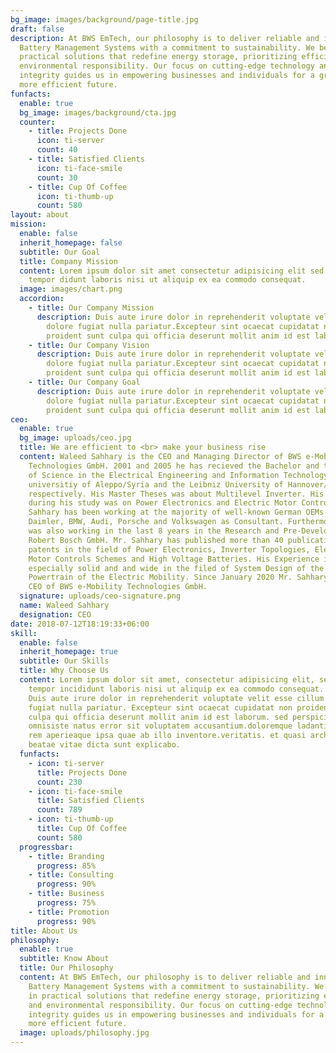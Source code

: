 ```yaml
---
bg_image: images/background/page-title.jpg
draft: false
description: At BWS EmTech, our philosophy is to deliver reliable and innovative
  Battery Management Systems with a commitment to sustainability. We believe in
  practical solutions that redefine energy storage, prioritizing efficiency and
  environmental responsibility. Our focus on cutting-edge technology and
  integrity guides us in empowering businesses and individuals for a greener,
  more efficient future.
funfacts:
  enable: true
  bg_image: images/background/cta.jpg
  counter:
    - title: Projects Done
      icon: ti-server
      count: 40
    - title: Satisfied Clients
      icon: ti-face-smile
      count: 30
    - title: Cup Of Coffee
      icon: ti-thumb-up
      count: 580
layout: about
mission:
  enable: false
  inherit_homepage: false
  subtitle: Our Goal
  title: Company Mission
  content: Lorem ipsum dolor sit amet consectetur adipisicing elit sed eiusmod
    tempor didunt laboris nisi ut aliquip ex ea commodo consequat.
  image: images/chart.png
  accordion:
    - title: Our Company Mission
      description: Duis aute irure dolor in reprehenderit voluptate velit esse cillum
        dolore fugiat nulla pariatur.Excepteur sint ocaecat cupidatat non
        proident sunt culpa qui officia deserunt mollit anim id est laborum.
    - title: Our Company Vision
      description: Duis aute irure dolor in reprehenderit voluptate velit esse cillum
        dolore fugiat nulla pariatur.Excepteur sint ocaecat cupidatat non
        proident sunt culpa qui officia deserunt mollit anim id est laborum.
    - title: Our Company Goal
      description: Duis aute irure dolor in reprehenderit voluptate velit esse cillum
        dolore fugiat nulla pariatur.Excepteur sint ocaecat cupidatat non
        proident sunt culpa qui officia deserunt mollit anim id est laborum.
ceo:
  enable: true
  bg_image: uploads/ceo.jpg
  title: We are efficient to <br> make your business rise
  content: Waleed Sahhary is the CEO and Managing Director of BWS e-Mobility
    Technologies GmbH. 2001 and 2005 he has recieved the Bachelor and the Master
    of Science in the Electrical Engineering and Information Technology form the
    universitiy of Aleppo/Syria and the Leibniz University of Hannover/Germany
    respectively. His Master Theses was about Multilevel Inverter. His focus
    during his study was on Power Electronics and Electric Motor Controls. Mr.
    Sahhary has been working at the majority of well-known German OEMs such as
    Daimler, BMW, Audi, Porsche and Volkswagen as Consultant. Furthermore, he
    was also working in the last 8 years in the Research and Pre-Development at
    Robert Bosch GmbH. Mr. Sahhary has published more than 40 publications and
    patents in the field of Power Electronics, Inverter Topologies, Electric
    Motor Controls Schemes and High Voltage Batteries. His Experience is
    especially solid and and wide in the filed of System Design of the Electric
    Powertrain of the Electric Mobility. Since January 2020 Mr. Sahhary is the
    CEO of BWS e-Mobility Technologies GmbH.
  signature: uploads/ceo-signature.png
  name: Waleed Sahhary
  designation: CEO
date: 2018-07-12T18:19:33+06:00
skill:
  enable: false
  inherit_homepage: true
  subtitle: Our Skills
  title: Why Choose Us
  content: Lorem ipsum dolor sit amet, consectetur adipisicing elit, sed eiusmod
    tempor incididunt laboris nisi ut aliquip ex ea commodo consequat. <br><br>
    Duis aute irure dolor in reprehenderit voluptate velit esse cillum dolore
    fugiat nulla pariatur. Excepteur sint ocaecat cupidatat non proident sunt
    culpa qui officia deserunt mollit anim id est laborum. sed perspiciatis unde
    omnisiste natus error sit voluptatem accusantium.doloremque ladantium totam
    rem aperieaque ipsa quae ab illo inventore.veritatis. et quasi architecto
    beatae vitae dicta sunt explicabo.
  funfacts:
    - icon: ti-server
      title: Projects Done
      count: 230
    - icon: ti-face-smile
      title: Satisfied Clients
      count: 789
    - icon: ti-thumb-up
      title: Cup Of Coffee
      count: 580
  progressbar:
    - title: Branding
      progress: 85%
    - title: Consulting
      progress: 90%
    - title: Business
      progress: 75%
    - title: Promotion
      progress: 90%
title: About Us
philosophy:
  enable: true
  subtitle: Know About
  title: Our Philosophy
  content: At BWS EmTech, our philosophy is to deliver reliable and innovative
    Battery Management Systems with a commitment to sustainability. We believe
    in practical solutions that redefine energy storage, prioritizing efficiency
    and environmental responsibility. Our focus on cutting-edge technology and
    integrity guides us in empowering businesses and individuals for a greener,
    more efficient future.
  image: uploads/philosophy.jpg
---
```

